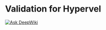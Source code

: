 Validation for Hypervel
===

[![Ask DeepWiki](https://deepwiki.com/badge.svg)](https://deepwiki.com/hypervel/validation)